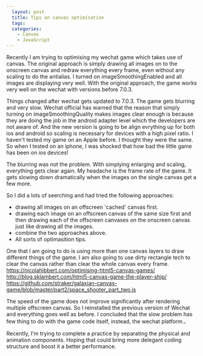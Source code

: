 ```yaml
---
  layout: post
  title: Tips on canvas optimisation
  tags:
  categories:
    - Canvas
    - JavaScript
---
```


Recently I am trying to optimising my wechat game which takes use of canvas.
The original approach is simply drawing all images on to the onscreen canvas and
redraw everything every frame, even without any scaling to do the antialias. I
turned on imageSmoothingEnabled and all images are displaying very well. With the
original approach, the game works very well on the wechat with versions before
7.0.3.

Things changed after wechat gets updated to 7.0.3. The game gets blurring and very slow.
Wechat official has warned that the reason that simply turning on imageSmoothingQuality
makes images clear enough is because they are doing the job in the android adapter level which
the developers are not aware of. And the new version is going to be align evrything up
for both ios and android so scaling is necessary for devices with a high pixel ratio.
I haven't tested my game on an Apple before. I thought they were the same. So when I
tested on an iphone, I was shocked that how bad the little game has been on ios devices!

The blurring was not the problem. With simplying enlarging and scaling, everything gets
clear again. My headache is the frame rate of the game. It gets slowing down dramatically
when the images on the single canvas get a few more.

So I did a lots of seerching and had tried the following approaches:
- drawing all images on an offscreen 'cached' canvas first.
- drawing each image on an offscreen canvas of the same size first and then drawing each
  of the offscreen canvases on the onscreen canvas just like drawing all the images.
- combine the two approaches above.
- All sorts of optimasition tips.

One that I am going to do is using more than one canvas layers to draw different
things of the game. I am also going to use dirty rectangle tech to clear the canvas
rather than clear the whole canvas every frame.
https://nicolahibbert.com/optimising-html5-canvas-games/
http://blog.sklambert.com/html5-canvas-game-the-player-ship/
https://github.com/straker/galaxian-canvas-game/blob/master/part2/space_shooter_part_two.js

The speed of the game does not improve significantly after rendering multiple
offscreen canvas. So I reinstalled the previous version of Wechat and everything
goes well as before. I concluded that the slow problem has few thing to do with
the game code itself, instead, the wechat platform.、

Recently, I'm trying to complete a practice by separating the physical and
animation components. Hoping that could bring more delegant coding structure and
boost it a better performance.
